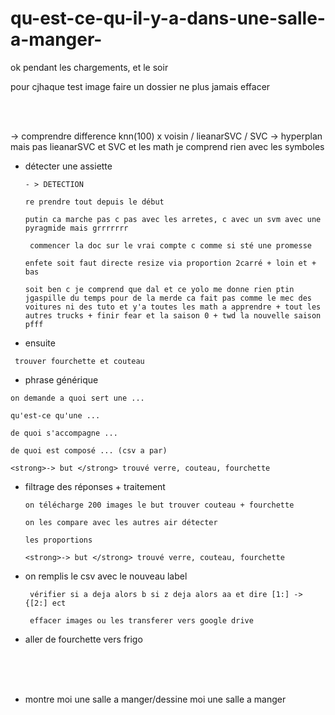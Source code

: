 # qu-est-ce-qu-il-y-a-dans-une-salle-a-manger-

ok pendant les chargements, et le soir

pour cjhaque test image faire un dossier ne plus jamais effacer

  <br> <br> 

  -> comprendre difference knn(100) x voisin / lieanarSVC / SVC -> hyperplan mais pas lieanarSVC et SVC et les math je comprend rien avec les symboles

 -   détecter une assiette
  
         - > DETECTION
        
         re prendre tout depuis le début
         
         putin ca marche pas c pas avec les arretes, c avec un svm avec une pyragmide mais grrrrrrr

          commencer la doc sur le vrai compte c comme si sté une promesse

         enfete soit faut directe resize via proportion 2carré + loin et + bas
         
         soit ben c je comprend que dal et ce yolo me donne rien ptin jgaspille du temps pour de la merde ca fait pas comme le mec des voitures ni des tuto et y'a toutes les math a apprendre + tout les autres trucks + finir fear et la saison 0 + twd la nouvelle saison pfff
 -    ensuite
  
     trouver fourchette et couteau

  -  phrase générique

    on demande a quoi sert une ...
    
    qu'est-ce qu'une ...
    
    de quoi s'accompagne ...
  
    de quoi est composé ... (csv a par)
  
    <strong>-> but </strong> trouvé verre, couteau, fourchette 

 -  filtrage des réponses + traitement
 
        on télécharge 200 images le but trouver couteau + fourchette
 
        on les compare avec les autres air détecter 
        
        les proportions
 
        <strong>-> but </strong> trouvé verre, couteau, fourchette 
 
 
 
 - on remplis le csv avec le nouveau label
  
        vérifier si a deja alors b si z deja alors aa et dire [1:] -> {[2:] ect
 
        effacer images ou les transferer vers google drive
 
 - aller de fourchette vers frigo
 
 
 <br><br><br>
 
 
 - montre moi une salle a manger/dessine moi une salle a manger
